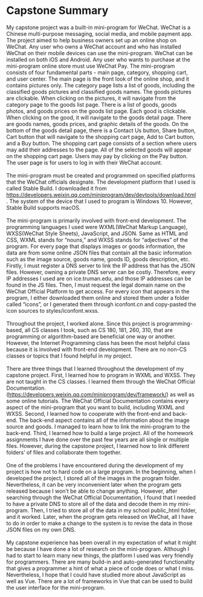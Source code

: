 # Capstone Summary
  My capstone project was a built-in mini-program for WeChat. WeChat is a Chinese multi-purpose messaging, social media, and mobile payment app. The project aimed to help business owners set up an online shop on WeChat. Any user who owns a WeChat account and who has installed WeChat on their mobile devices can use the mini-program. WeChat can be installed on both iOS and Android. Any user who wants to purchase at the mini-program online store must use WeChat Pay. The mini-program consists of four fundamental parts - main page, category, shopping cart, and user center. The main page is the front look of the online shop, and it contains pictures only. The category page lists a list of goods, including the classified goods pictures and classified goods names. The goods pictures are clickable. When clicking on the pictures, it will navigate from the category page to the goods list page. There is a list of goods, goods photos, and goods prices on the goods list page. Each good is clickable. When clicking on the good, it will navigate to the goods detail page. There are goods names, goods prices, and graphic details of the goods. On the bottom of the goods detail page, there is a Contact Us button, Share button, Cart button that will navigate to the shopping cart page, Add to Cart button, and a Buy button. The shopping cart page consists of a section where users may add their addresses to the page. All of the selected goods will appear on the shopping cart page. Users may pay by clicking on the Pay button. The user page is for users to log in with their WeChat account. <br /><br />
  The mini-program must be created and programmed on specified platforms that the WeChat officials designate. The development platform that I used is called Stable Build. I downloaded it from https://developers.weixin.qq.com/miniprogram/dev/devtools/download.html. The system of the device that I used to program is Windows 10. However, Stable Build supports macOS. <br /><br />
  The mini-program is primarily involved with front-end development. The programming languages I used were WXML(WeChat Markup Language), WXSS(WeChat Style Sheets), JavaScript, and JSON. Same as HTML and CSS, WXML stands for “nouns,” and WXSS stands for “adjectives” of the program. For every page that displays images or goods information, the data are from some online JSON files that contain all the basic information such as the image source, goods name, goods ID, goods description, etc. Firstly, I must register a DNS server to link the IP address that has the JSON files. However, owning a private DNS server can be costly. Therefore, every IP addresses I used are on ice.truman.edu, and those IP addresses can be found in the JS files. Then, I must request the legal domain name on the WeChat Official Platform to get access. For every icon that appears in the program, I either downloaded them online and stored them under a folder called “icons”, or I generated them through iconfont.cn and copy-pasted the icon sources to styles/iconfont.wxss. <br /><br />
  Throughout the project, I worked alone. Since this project is programming-based, all CS classes I took, such as CS 180, 181, 260, 310, that are programming or algorithm-based are beneficial one way or another. However, the Internet Programming class has been the most helpful class because it is involved with front-end development. There are no non-CS classes or topics that I found helpful in my project. <br /><br />
  There are three things that I learned throughout the development of my capstone project. First, I learned how to program in WXML and WXSS. They are not taught in the CS classes. I learned them through the WeChat Official Documentation. (https://developers.weixin.qq.com/miniprogram/dev/framework/) as well as some online tutorials. The WeChat Official Documentation contains every aspect of the mini-program that you want to build, including WXML and WXSS. Second, I learned how to cooperate with the front-end and back-end. The back-end aspect contains all of the information about the image source and goods. I managed to learn how to link the mini-program to the back-end. Third, I learned how to build a large project. All of the homework assignments I have done over the past few years are all single or multiple files. However, during the capstone project, I learned how to link different folders’ of files and collaborate them together. <br /><br />
  One of the problems I have encountered during the development of my project is how not to hard code on a large program. In the beginning, when I developed the project, I stored all of the images in the program folder. Nevertheless, it can be very inconvenient later when the program gets released because I won’t be able to change anything. However, after searching through the WeChat Official Documentation, I found that I needed to have a private DNS to store all of the data and decode them in my mini-program. Then, I tried to store all of the data in my school public_html folder, and it worked. Later, when the program gets released on WeChat, all I have to do in order to make a change to the system is to revise the data in those JSON files on my own DNS. <br /><br />
  My capstone experience has been overall in my expectation of what it might be because I have done a lot of research on the mini-program. Although I had to start to learn many new things, the platform I used was very friendly for programmers. There are many build-in and auto-generated functionality that gives a programmer a hint of what a piece of code does or what I miss. Nevertheless, I hope that I could have studied more about JavaScript as well as Vue. There are a lot of frameworks in Vue that can be used to build the user interface for the mini-program.
